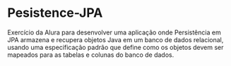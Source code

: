 # Pesistence-JPA
Exercício da Alura para desenvolver uma aplicação onde Persistência em JPA armazena e recupera objetos Java em um banco de dados relacional, usando uma especificação padrão que define como os objetos devem ser mapeados para as tabelas e colunas do banco de dados. 
